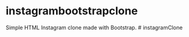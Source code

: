# instagrambootstrapclone
Simple HTML Instagram clone made with Bootstrap.
#   i n s t a g r a m C l o n e  
 